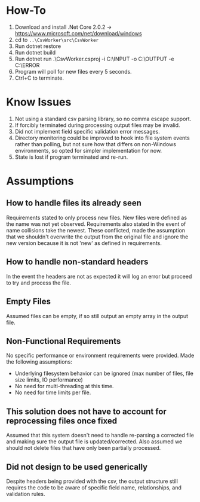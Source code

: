 # How-To

1. Download and install .Net Core 2.0.2 -> https://www.microsoft.com/net/download/windows
1. cd to `..\CsvWorker\src\CsvWorker`
1. Run dotnet restore
1. Run dotnet build
1. Run dotnet run .\CsvWorker.csproj -i C:\INPUT -o C:\OUTPUT -e C:\ERROR
1. Program will poll for new files every 5 seconds.
1. Ctrl+C to terminate.

# Know Issues

1. Not using a standard csv parsing library, so no comma escape support.
1. If forcibly terminated during processing output files may be invalid.
1. Did not implement field specific validation error messages.
1. Directory monitoring could be improved to hook into file system events rather than polling, but not sure how that differs on non-Windows environments, so opted for simpler implementation for now.
1. State is lost if program terminated and re-run.

# Assumptions

## How to handle files its already seen

Requirements stated to only process new files.
New files were defined as the name was not yet observed.
Requirements also stated in the event of name collisions take the newest.
These conflicted, made the assumption that we shouldn't overwrite the output from the original file and ignore the new version because it is not 'new' as defined in requirements.

## How to handle non-standard headers

In the event the headers are not as expected it will log an error but proceed to try and process the file.

## Empty Files

Assumed files can be empty, if so still output an empty array in the output file.

## Non-Functional Requirements

No specific performance or environment requirements were provided. Made the following assumptions:
- Underlying filesystem behavior can be ignored (max number of files, file size limits, IO performance)
- No need for multi-threading at this time.
- No need for time limits per file.

## This solution does not have to account for reprocessing files once fixed

Assumed that this system doesn't need to handle re-parsing a corrected file and making sure the output file is updated/corrected. Also assumed we should not delete files that have only been partially processed.

## Did not design to be used generically

Despite headers being provided with the csv, the output structure still requires the code to be aware of specific field name, relationships, and validation rules.